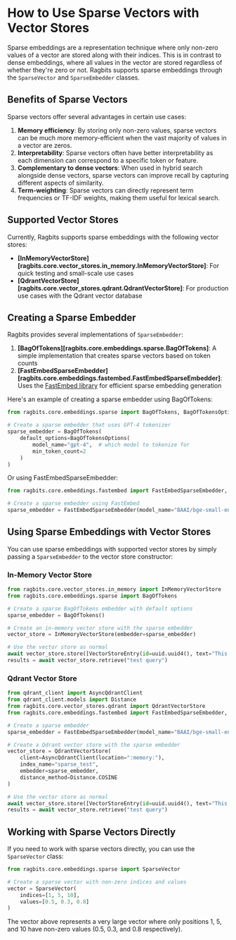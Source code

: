 # How to Use Sparse Vectors with Vector Stores

Sparse embeddings are a representation technique where only non-zero values of a vector are stored along with their indices. This is in contrast to dense embeddings, where all values in the vector are stored regardless of whether they're zero or not. Ragbits supports sparse embeddings through the `SparseVector` and `SparseEmbedder` classes.

## Benefits of Sparse Vectors

Sparse vectors offer several advantages in certain use cases:

1. **Memory efficiency**: By storing only non-zero values, sparse vectors can be much more memory-efficient when the vast majority of values in a vector are zeros.
2. **Interpretability**: Sparse vectors often have better interpretability as each dimension can correspond to a specific token or feature.
3. **Complementary to dense vectors**: When used in hybrid search alongside dense vectors, sparse vectors can improve recall by capturing different aspects of similarity.
4. **Term-weighting**: Sparse vectors can directly represent term frequencies or TF-IDF weights, making them useful for lexical search.

## Supported Vector Stores

Currently, Ragbits supports sparse embeddings with the following vector stores:

- **[InMemoryVectorStore][ragbits.core.vector_stores.in_memory.InMemoryVectorStore]**: For quick testing and small-scale use cases
- **[QdrantVectorStore][ragbits.core.vector_stores.qdrant.QdrantVectorStore]**: For production use cases with the Qdrant vector database

## Creating a Sparse Embedder

Ragbits provides several implementations of `SparseEmbedder`:

1. **[BagOfTokens][ragbits.core.embeddings.sparse.BagOfTokens]**: A simple implementation that creates sparse vectors based on token counts
2. **[FastEmbedSparseEmbedder][ragbits.core.embeddings.fastembed.FastEmbedSparseEmbedder]**: Uses the [FastEmbed library](https://github.com/qdrant/fastembed) for efficient sparse embedding generation

Here's an example of creating a sparse embedder using BagOfTokens:

```python
from ragbits.core.embeddings.sparse import BagOfTokens, BagOfTokensOptions

# Create a sparse embedder that uses GPT-4 tokenizer
sparse_embedder = BagOfTokens(
    default_options=BagOfTokensOptions(
        model_name="gpt-4",  # which model to tokenize for
        min_token_count=2
    )
)
```

Or using FastEmbedSparseEmbedder:

```python
from ragbits.core.embeddings.fastembed import FastEmbedSparseEmbedder, FastEmbedOptions

# Create a sparse embedder using FastEmbed
sparse_embedder = FastEmbedSparseEmbedder(model_name="BAAI/bge-small-en-v1.5")
```

## Using Sparse Embeddings with Vector Stores

You can use sparse embeddings with supported vector stores by simply passing a `SparseEmbedder` to the vector store constructor:

### In-Memory Vector Store

```python
from ragbits.core.vector_stores.in_memory import InMemoryVectorStore
from ragbits.core.embeddings.sparse import BagOfTokens

# Create a sparse BagOfTokens embedder with default options
sparse_embedder = BagOfTokens()

# Create an in-memory vector store with the sparse embedder
vector_store = InMemoryVectorStore(embedder=sparse_embedder)

# Use the vector store as normal
await vector_store.store([VectorStoreEntry(id=uuid.uuid4(), text="This is a test entry")])
results = await vector_store.retrieve("test query")
```

### Qdrant Vector Store

```python
from qdrant_client import AsyncQdrantClient
from qdrant_client.models import Distance
from ragbits.core.vector_stores.qdrant import QdrantVectorStore
from ragbits.core.embeddings.fastembed import FastEmbedSparseEmbedder, FastEmbedOptions

# Create a sparse embedder
sparse_embedder = FastEmbedSparseEmbedder(model_name="BAAI/bge-small-en-v1.5")

# Create a Qdrant vector store with the sparse embedder
vector_store = QdrantVectorStore(
    client=AsyncQdrantClient(location=":memory:"),
    index_name="sparse_test",
    embedder=sparse_embedder,
    distance_method=Distance.COSINE
)

# Use the vector store as normal
await vector_store.store([VectorStoreEntry(id=uuid.uuid4(), text="This is a test entry")])
results = await vector_store.retrieve("test query")
```


## Working with Sparse Vectors Directly

If you need to work with sparse vectors directly, you can use the `SparseVector` class:

```python
from ragbits.core.embeddings.sparse import SparseVector

# Create a sparse vector with non-zero indices and values
vector = SparseVector(
    indices=[1, 5, 10],
    values=[0.5, 0.3, 0.8]
)
``` 

The vector above represents a very large vector where only positions 1, 5, and 10
have non-zero values (0.5, 0.3, and 0.8 respectively).